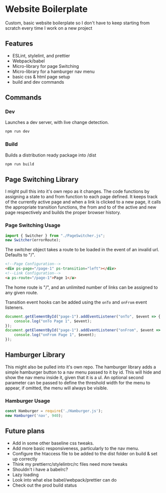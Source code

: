 # Website Boilerplate

Custom, basic website boilerplate so I don't have to keep starting from scratch every time I work on a new project

## Features

* ESLint, stylelint, and prettier
* Webpack/babel
* Micro-library for page Switching
* Micro-library for a hamburger nav menu
* basic css & html page setup
* build and dev commands

## Commands

### Dev

Launches a dev server, with live change detection.

```bash
npm run dev
```

### Build

Builds a distribution ready package into /dist

```bash
npm run build
```

## Page Switching Library

I might pull this into it's own repo as it changes.
The code functions by assigning a state to and from function to
each page defined. It keeps track of the currently active page
and when a link is clicked to a new page, it calls the appropriate
transition functions, the from and to of the active and new page
respectively and builds the proper browser history.

### Page Switching Usage

```js
import { Switcher } from "./PageSwitcher.js";
new Switcher(errorRoute);
```

The switcher object takes a route to be loaded in the event of an invalid url. Defaults to "/".

```html
<!--Page Configuration-->
<div ps-page="/page-1" ps-transition="left"></div>
<!--Link Configuration-->
<a ps-route="/page-1">Page 1</a>
```

The home route is "/", and an unlimited number of links
can be assigned to any given route.

Transition event hooks can be added using the `onTo` and `onFrom` event listeners.

```js
document.getElementById("page-1").addEventListener("onTo", $event => {
    console.log("onTo Page 1", $event);
});
document.getElementById("page-1").addEventListener("onFrom", $event => {
    console.log("onFrom Page 1", $event);
});
```

## Hamburger Library

This might also be pulled into it's own repo.
The hamburger library adds a simple hamburger button to a nav menu passed to it by id.
This will hide and show the nav menu inside it, given that it is a ul.
An optional second parameter can be passed to define the threshold width for the menu to
appear, if omitted, the menu will always be visible.

### Hamburger Usage

```js
const Hamburger = require('./Hamburger.js');
new Hamburger('nav', 940);
```

## Future plans

* Add in some other baseline css tweaks.
* Add more basic responsiveness, particularly to the nav menu.
* Configure the htaccess file to be added to the dist folder on build & set up correctly
* Think my prettierrc/stylelintrc/rc files need more tweaks
* Shouldn't i have a babelrc?
* Lazy loading
* Look into what else babel/webpack/prettier can do
* Check out the prod build status
